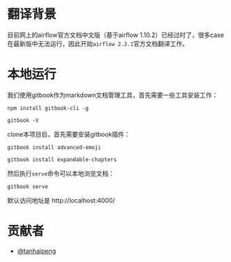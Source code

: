 # 翻译背景

目前网上的airflow官方文档中文版（基于airflow 1.10.2）已经过时了，很多case在最新版中无法运行，因此开始`airflow 2.2.1`官方文档翻译工作。

# 本地运行
我们使用gitbook作为markdown文档管理工具，首先需要一些工具安装工作：
```
npm install gitbook-cli -g

gitbook -V
```

clone本项目后，首先需要安装gitbook插件：
```
gitbook install advanced-emoji

gitbook install expandable-chapters
```

然后执行`serve`命令可以本地浏览文档：
```
gitbook serve
```
默认访问地址是 http://localhost:4000/


# 贡献者
- [@tanhaipeng](https://github.com/tanhaipeng)
